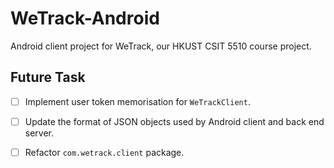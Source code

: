 # WeTrack-Android

Android client project for WeTrack, our HKUST CSIT 5510 course project.

## Future Task

- [ ] Implement user token memorisation for `WeTrackClient`.
- [ ] Update the format of JSON objects used by Android client and back end server.
- [ ] Refactor `com.wetrack.client` package.


